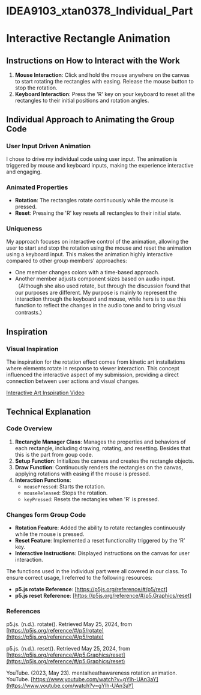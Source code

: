 # IDEA9103_xtan0378_Individual_Part

# Interactive Rectangle Animation

## Instructions on How to Interact with the Work

1. **Mouse Interaction**: Click and hold the mouse anywhere on the canvas to start rotating the rectangles with easing. Release the mouse button to stop the rotation.
2. **Keyboard Interaction**: Press the 'R' key on your keyboard to reset all the rectangles to their initial positions and rotation angles.

## Individual Approach to Animating the Group Code

### User Input Driven Animation

I chose to drive my individual code using user input. The animation is triggered by mouse and keyboard inputs, making the experience interactive and engaging.

### Animated Properties

- **Rotation**: The rectangles rotate continuously while the mouse is pressed.
- **Reset**: Pressing the 'R' key resets all rectangles to their initial state.

### Uniqueness

My approach focuses on interactive control of the animation, allowing the user to start and stop the rotation using the mouse and reset the animation using a keyboard input. This makes the animation highly interactive compared to other group members' approaches:
- One member changes colors with a time-based approach.
- Another member adjusts component sizes based on audio input. （Although she also used rotate, but through the discussion found that our purposes are different. My purpose is mainly to represent the interaction through the keyboard and mouse, while hers is to use this function to reflect the changes in the audio tone and to bring visual contrasts.）

## Inspiration

### Visual Inspiration

The inspiration for the rotation effect comes from kinetic art installations where elements rotate in response to viewer interaction. This concept influenced the interactive aspect of my submission, providing a direct connection between user actions and visual changes.

[Interactive Art Inspiration Video](https://www.youtube.com/watch?v=gYlh-UAn3aY)

## Technical Explanation

### Code Overview

1. **Rectangle Manager Class**: Manages the properties and behaviors of each rectangle, including drawing, rotating, and resetting. Besides that this is the part from goup code.
2. **Setup Function**: Initializes the canvas and creates the rectangle objects.
3. **Draw Function**: Continuously renders the rectangles on the canvas, applying rotations with easing if the mouse is pressed.
4. **Interaction Functions**: 
   - `mousePressed`: Starts the rotation.
   - `mouseReleased`: Stops the rotation.
   - `keyPressed`: Resets the rectangles when 'R' is pressed.
  
### Changes form Group Code

- **Rotation Feature**: Added the ability to rotate rectangles continuously while the mouse is pressed.
- **Reset Feature**: Implemented a reset functionality triggered by the ‘R’ key.
- **Interactive Instructions**: Displayed instructions on the canvas for user interaction.

The functions used in the individual part were all covered in our class. To ensure correct usage, I referred to the following resources:

- **p5.js rotate Reference**: [https://p5js.org/reference/#/p5/rect]
- **p5.js reset Reference**: [https://p5js.org/reference/#/p5.Graphics/reset]

### References

p5.js. (n.d.). rotate(). Retrieved May 25, 2024, from [https://p5js.org/reference/#/p5/rotate](https://p5js.org/reference/#/p5/rotate)

p5.js. (n.d.). reset(). Retrieved May 25, 2024, from [https://p5js.org/reference/#/p5.Graphics/reset](https://p5js.org/reference/#/p5.Graphics/reset)

YouTube. (2023, May 23). mentalheathawareness rotation animation. YouTube. [https://www.youtube.com/watch?v=gYlh-UAn3aY](https://www.youtube.com/watch?v=gYlh-UAn3aY)
